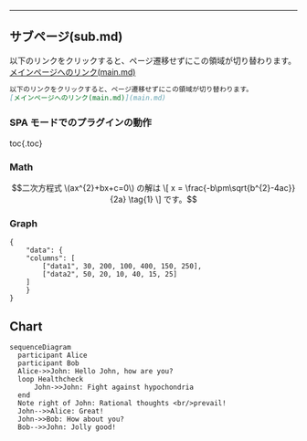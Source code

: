 ---
## サブページ(sub.md)

以下のリンクをクリックすると、ページ遷移せずにこの領域が切り替わります。
[メインページへのリンク(main.md)](main.md)

```Markdown
以下のリンクをクリックすると、ページ遷移せずにこの領域が切り替わります。
[メインページへのリンク(main.md)](main.md)
```

### SPA モードでのプラグインの動作

toc{.toc}

### Math
```math
二次方程式 \(ax^{2}+bx+c=0\) の解は
\[
x = \frac{-b\pm\sqrt{b^{2}-4ac}}{2a} \tag{1}
\]
です。
```

### Graph
```graph
{
    "data": {
    "columns": [
        ["data1", 30, 200, 100, 400, 150, 250],
        ["data2", 50, 20, 10, 40, 15, 25]
    ]
    }
}
```

## Chart

```chart
sequenceDiagram
  participant Alice
  participant Bob
  Alice->>John: Hello John, how are you?
  loop Healthcheck
      John->>John: Fight against hypochondria
  end
  Note right of John: Rational thoughts <br/>prevail!
  John-->>Alice: Great!
  John->>Bob: How about you?
  Bob-->>John: Jolly good!
```